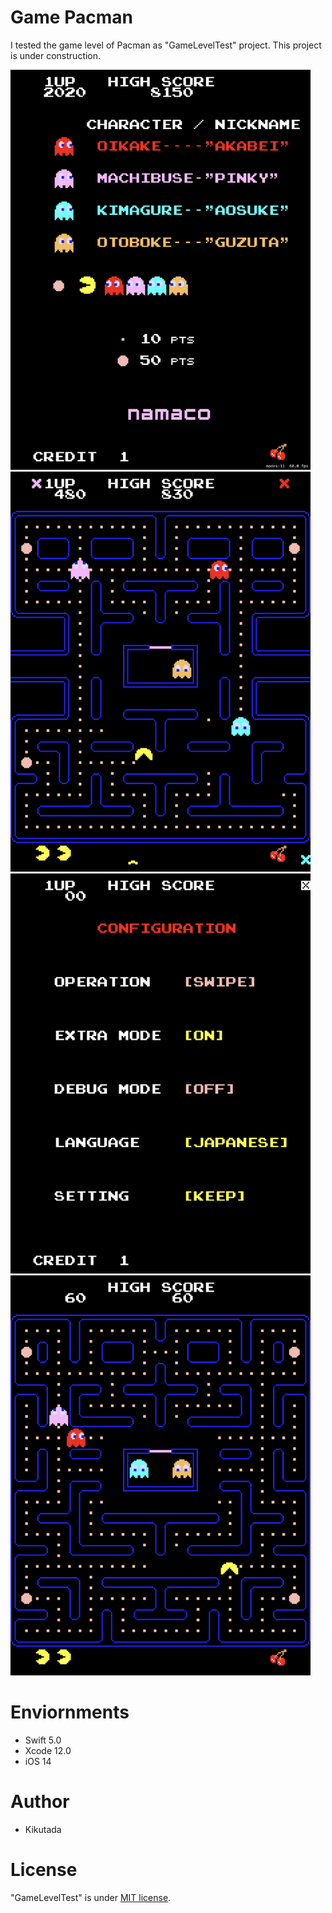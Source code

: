 # Game Pacman

I tested the game level of Pacman as "GameLevelTest" project.
This project is under construction.


<img src="https://github.com/Kikutada/0008_GamePacman/blob/main/images/IMG_001.PNG?raw=true" width=480>
<img src="https://github.com/Kikutada/0008_GamePacman/blob/main/images/IMG_002.PNG?raw=true" width=480>
<img src="https://github.com/Kikutada/0008_GamePacman/blob/main/images/IMG_003.PNG?raw=true" width=480>
<img src="https://github.com/Kikutada/0008_GamePacman/blob/main/images/IMG_004.PNG?raw=true" width=480>

# Enviornments

* Swift 5.0
* Xcode 12.0
* iOS 14

# Author

* Kikutada

# License

"GameLevelTest" is under [MIT license](https://en.wikipedia.org/wiki/MIT_License).

